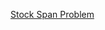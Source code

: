 [Stock Span Problem](https://github.com/sinu-02/winter-of-contributing/tree/C_CPP/C_CPP/Data%20Structures/Stock%20Span%20Problem)
